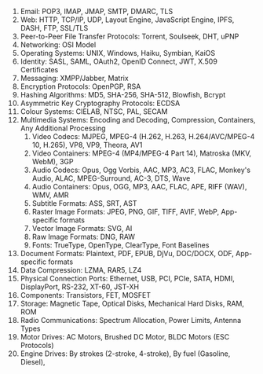 1. Email: POP3, IMAP, JMAP, SMTP, DMARC, TLS
2. Web: HTTP, TCP/IP, UDP, Layout Engine, JavaScript Engine, IPFS, DASH, FTP, SSL/TLS
3. Peer-to-Peer File Transfer Protocols: Torrent, Soulseek, DHT, uPNP
4. Networking: OSI Model
5. Operating Systems: UNIX, Windows, Haiku, Symbian, KaiOS
6. Identity: SASL, SAML, OAuth2, OpenID Connect, JWT, X.509 Certificates
7. Messaging: XMPP/Jabber, Matrix
8. Encryption Protocols: OpenPGP, RSA
9. Hashing Algorithms: MD5, SHA-256, SHA-512, Blowfish, Bcrypt
10. Asymmetric Key Cryptography Protocols: ECDSA
11. Colour Systems: CIELAB, NTSC, PAL, SECAM
12. Multimedia Systems: Encoding and Decoding, Compression, Containers, Any Additional Processing
	1. Video Codecs: MJPEG, MPEG-4 (H.262, H.263, H.264/AVC/MPEG-4 10, H.265), VP8, VP9, Theora, AV1
	2. Video Containers: MPEG-4 (MP4/MPEG-4 Part 14), Matroska (MKV, WebM), 3GP
	3. Audio Codecs: Opus, Ogg Vorbis, AAC, MP3, AC3, FLAC, Monkey's Audio, ALAC, MPEG-Surround, AC-3, DTS, Wave
	4. Audio Containers: Opus, OGG, MP3, AAC, FLAC, APE, RIFF (WAV), WMV, AMR
	5. Subtitle Formats: ASS, SRT, AST
	6. Raster Image Formats: JPEG, PNG, GIF, TIFF, AVIF, WebP, App-specific formats
	7. Vector Image Formats: SVG, AI
	8. Raw Image Formats: DNG, RAW
	9. Fonts: TrueType, OpenType, ClearType, Font Baselines
13. Document Formats: Plaintext, PDF, EPUB, DjVu, DOC/DOCX, ODF, App-specific formats
14. Data Compression: LZMA, RAR5, LZ4
15. Physical Connection Ports: Ethernet, USB, PCI, PCIe, SATA, HDMI, DisplayPort, RS-232, XT-60, JST-XH
16. Components: Transistors, FET, MOSFET
17. Storage: Magnetic Tape, Optical Disks, Mechanical Hard Disks, RAM, ROM
18. Radio Communications: Spectrum Allocation, Power Limits, Antenna Types
19. Motor Drives: AC Motors, Brushed DC Motor, BLDC Motors (ESC Protocols)
20. Engine Drives: By strokes (2-stroke, 4-stroke), By fuel (Gasoline, Diesel), 